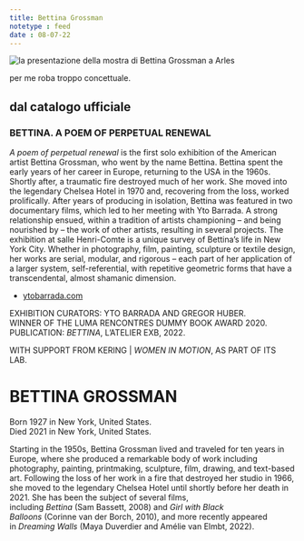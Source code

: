 ```yaml
---
title: Bettina Grossman
notetype : feed
date : 08-07-22
---
```


![la presentazione della mostra di Bettina Grossman a Arles](https://alet313.s3.eu-west-3.amazonaws.com/img/foto/2022/arles/arles2218.jpg)

per me roba troppo concettuale.

## dal catalogo ufficiale

### BETTINA. A POEM OF PERPETUAL RENEWAL

_A poem of perpetual renewal_ is the first solo exhibition of the American artist Bettina Grossman, who went by the name Bettina. Bettina spent the early years of her career in Europe, returning to the USA in the 1960s. Shortly after, a traumatic fire destroyed much of her work. She moved into the legendary Chelsea Hotel in 1970 and, recovering from the loss, worked prolifically. After years of producing in isolation, Bettina was featured in two documentary films, which led to her meeting with Yto Barrada. A strong relationship ensued, within a tradition of artists championing – and being nourished by – the work of other artists, resulting in several projects. The exhibition at salle Henri-Comte is a unique survey of Bettina’s life in New York City. Whether in photography, film, painting, sculpture or textile design, her works are serial, modular, and rigorous – each part of her application of a larger system, self-referential, with repetitive geometric forms that have a transcendental, almost shamanic dimension.

-   [ytobarrada.com](http://www.ytobarrada.com/)

EXHIBITION CURATORS: YTO BARRADA AND GREGOR HUBER.  
WINNER OF THE LUMA RENCONTRES DUMMY BOOK AWARD 2020.  
PUBLICATION: _BETTINA_, L’ATELIER EXB, 2022.  
  
WITH SUPPORT FROM KERING | _WOMEN IN MOTION_, AS PART OF ITS LAB.

# BETTINA GROSSMAN

Born 1927 in New York, United States.  
Died 2021 in New York, United States.

Starting in the 1950s, Bettina Grossman lived and traveled for ten years in Europe, where she produced a remarkable body of work including photography, painting, printmaking, sculpture, film, drawing, and text-based art. Following the loss of her work in a fire that destroyed her studio in 1966, she moved to the legendary Chelsea Hotel until shortly before her death in 2021. She has been the subject of several films, including _Bettina_ (Sam Bassett, 2008) and _Girl with Black Balloons_ (Corinne van der Borch, 2010), and more recently appeared in _Dreaming Walls_ (Maya Duverdier and Amélie van Elmbt, 2022).

